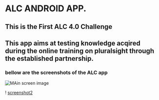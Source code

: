 # ALC ANDROID APP. 
## This is the First ALC 4.0 Challenge
## This app aims at testing knowledge acqired during the online training on pluralsight through the established partnership.   

### bellow are the screenshots of the  ALC app 
![MAin screen image](https://github.com/Jacksonmwirigi/alc-challenge1/tree/master/app/src/main/res/drawable/main_screen.png)

! [screenshot2](C:/Android_Projects/Alc4App/app/src/main/res/drawable/profilescreen.png) 